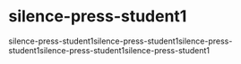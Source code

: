 # silence-press-student1
silence-press-student1silence-press-student1silence-press-student1silence-press-student1silence-press-student1

